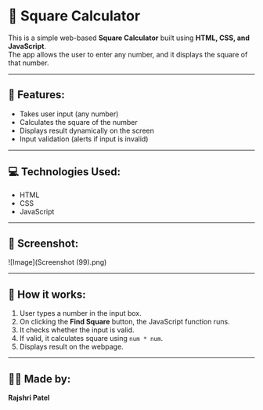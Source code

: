 # 🔢 Square Calculator

This is a simple web-based **Square Calculator** built using **HTML, CSS, and JavaScript**.  
The app allows the user to enter any number, and it displays the square of that number.

---

## 🌟 Features:
- Takes user input (any number)
- Calculates the square of the number
- Displays result dynamically on the screen
- Input validation (alerts if input is invalid)

---

## 💻 Technologies Used:
- HTML
- CSS
- JavaScript

---

## 📸 Screenshot:
![Image](Screenshot (99).png)


---


## 🧠 How it works:

1. User types a number in the input box.
2. On clicking the **Find Square** button, the JavaScript function runs.
3. It checks whether the input is valid.
4. If valid, it calculates square using `num * num`.
5. Displays result on the webpage.

---

## 👩‍💻 Made by:
**Rajshri Patel**

